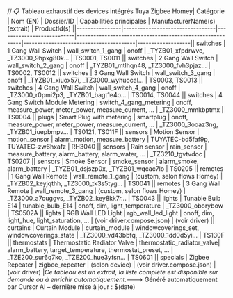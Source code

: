 // 📋 Tableau exhaustif des devices intégrés Tuya Zigbee Homey| Catégorie | Nom (EN) | Dossier/ID | Capabilities principales | ManufacturerName(s) (extrait) | ProductId(s) ||----------------|---------------------------------|---------------------------|----------------------------------------------------------|----------------------------------------|-------------------|| switches | 1 Gang Wall Switch | wall_switch_1_gang | onoff | _TYZB01_xfpdrwvc, _TZ3000_9hpxg80k... | TS0001, TS0011 || switches | 2 Gang Wall Switch | wall_switch_2_gang | onoff | _TYZB01_mtlhqn48, _TZ3000_fvh3pjaz... | TS0002, TS0012 || switches | 3 Gang Wall Switch | wall_switch_3_gang | onoff | _TYZB01_xiuox57i, _TZ3000_wyhuocal... | TS0003, TS0013 || switches | 4 Gang Wall Switch | wall_switch_4_gang | onoff | _TZ3000_r0pmi2p3, _TYZB01_bagt1e4o... | TS0014, TS0044 || switches | 4 Gang Switch Module Metering | switch_4_gang_metering | onoff, measure_power, meter_power, measure_current, ... | _TZ3000_mmkbptmx | TS0004 || plugs | Smart Plug with metering | smartplug | onoff, measure_power, meter_power, measure_current, ... | _TZ3000_3ooaz3ng, _TYZB01_iuepbmpv... | TS0121, TS011F || sensors | Motion Sensor | motion_sensor | alarm_motion, measure_battery | TUYATEC-bd5faf9p, TUYATEC-zw6hxafz | RH3040 || sensors | Rain sensor | rain_sensor | measure_battery, alarm_battery, alarm_water, ... | _TZ3210_tgvtvdoc | TS0207 || sensors | Smoke Sensor | smoke_sensor | alarm_smoke, alarm_battery | _TYZB01_dsjszp0x, _TYZB01_wqcac7lo | TS0205 || remotes | 1 Gang Wall Remote | wall_remote_1_gang | (custom, selon flows Homey) | _TYZB02_keyjqthh, _TZ3000_tk3s5tyg... | TS0041 || remotes | 3 Gang Wall Remote | wall_remote_3_gang | (custom, selon flows Homey) | _TZ3000_a7ouggvs, _TYZB02_key8kk7r... | TS0043 || lights | Tunable Bulb E14 | tunable_bulb_E14 | onoff, dim, light_temperature | _TZ3000_oborybow | TS0502A || lights | RGB Wall LED Light | rgb_wall_led_light | onoff, dim, light_hue, light_saturation, ... | (voir driver.compose.json) | (voir driver) || curtains | Curtain Module | curtain_module | windowcoverings_set, windowcoverings_state | _TZ3000_vd43bbfq, _TZ3000_1dd0d5yi... | TS130F || thermostats | Thermostatic Radiator Valve | thermostatic_radiator_valve| alarm_battery, target_temperature, thermostat_preset, ... | _TZE200_sur6q7ko, _TZE200_hue3yfsn... | TS0601 || specials | Zigbee Repeater | zigbee_repeater | (selon device) | (voir driver.compose.json) | (voir driver) |*Ce tableau est un extrait, la liste complète est disponible sur demande ou à enrichir automatiquement.*---> Généré automatiquement par Cursor AI – dernière mise à jour : $(date) 